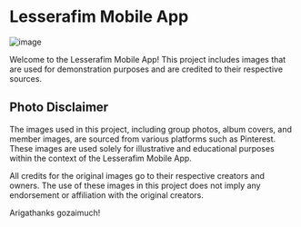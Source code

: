 # Lesserafim Mobile App

![image](https://github.com/pastaChaeng/lesserafim-mobile-app/assets/123816211/a592147f-4ef9-44f0-b74c-05c3d4e72dc0)


Welcome to the Lesserafim Mobile App! This project includes images that are used for demonstration purposes and are credited to their respective sources.

## Photo Disclaimer

The images used in this project, including group photos, album covers, and member images, are sourced from various platforms such as Pinterest. These images are used solely for illustrative and educational purposes within the context of the Lesserafim Mobile App.

All credits for the original images go to their respective creators and owners. The use of these images in this project does not imply any endorsement or affiliation with the original creators.

Arigathanks gozaimuch!
